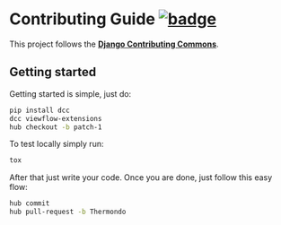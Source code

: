 # Contributing Guide [![badge](https://img.shields.io/badge/Django-CC-ee66dd.svg)][django-cc]
This project follows the **[Django Contributing Commons][django-cc]**.

## Getting started
Getting started is simple, just do:
```bash
pip install dcc
dcc viewflow-extensions
hub checkout -b patch-1
```

To test locally simply run:
```bash
tox
```

After that just write your code. Once you are done, just follow this easy flow:
```bash
hub commit
hub pull-request -b Thermondo
```

[django-cc]: https://github.com/codingjoe/django-cc/blob/master/CONTRIBUTING.md
